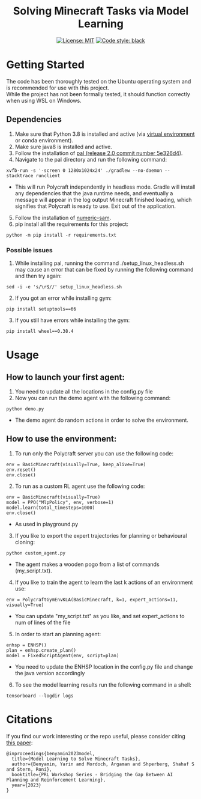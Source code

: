 <h1 align="center">Solving Minecraft Tasks via Model Learning</h2>
<p align="center">
<a href="https://github.com/Search-BGU/PolyPlan/blob/main/LICENSE"><img alt="License: MIT" src="https://img.shields.io/badge/License-MIT-yellow.svg"></a>
<a href="https://github.com/psf/black"><img alt="Code style: black" src="https://img.shields.io/badge/code%20style-black-000000.svg"></a>
</p>

# Getting Started

The code has been thoroughly tested on the Ubuntu operating system and is recommended for use with this project. <br />
While the project has not been formally tested, it should function correctly when using WSL on Windows. <br />

## Dependencies
1. Make sure that Python 3.8 is installed and active (via [virtual environment](https://packaging.python.org/en/latest/guides/installing-using-pip-and-virtual-environments/#creating-a-virtual-environment) or conda environment).
2. Make sure java8 is installed and active.
3. Follow the installation of [pal (release 2.0 commit number 5e326d4)](https://github.com/StephenGss/PAL/tree/5e326d4bf9ffda156f1360b62a49a38ccefa2d43).
4. Navigate to the pal directory and run the following command:
```
xvfb-run -s '-screen 0 1280x1024x24' ./gradlew --no-daemon --stacktrace runclient
```
* This will run Polycraft independently in headless mode. Gradle will install any dependencies that the java runtime needs, and eventually a message will appear in the log output Minecraft finished loading, which signifies that Polycraft is ready to use. Exit out of the application.
5. Follow the installation of [numeric-sam](https://github.com/Search-BGU/numeric-sam).
6. pip install all the requirements for this project:
```
python -m pip install -r requirements.txt
```

### Possible issues
1. While installing pal, running the command ./setup_linux_headless.sh may cause an error that can be fixed by running the following command and then try again:
```
sed -i -e 's/\r$//' setup_linux_headless.sh
```
2. If you got an error while installing gym:
```
pip install setuptools==66
```
3. If you still have errors while installing the gym:
```
pip install wheel==0.38.4
```

# Usage

## How to launch your first agent:
1. You need to update all the locations in the config.py file
2. Now you can run the demo agent with the following command: 
```
python demo.py
```
* The demo agent do random actions in order to solve the environment.

## How to use the environment:
1. To run only the Polycraft server you can use the following code: 
```
env = BasicMinecraft(visually=True, keep_alive=True)
env.reset()
env.close()
```
2. To run as a custom RL agent use the following code:
```
env = BasicMinecraft(visually=True)
model = PPO("MlpPolicy", env, verbose=1)
model.learn(total_timesteps=1000)
env.close()
```
* As used in playground.py
3. If you like to export the expert trajectories for planning or behavioural cloning:
```
python custom_agent.py
```
* The agent makes a wooden pogo from a list of commands (my_script.txt).
4. If you like to train the agent to learn the last k actions of an environment use:
```
env = PolycraftGymEnvKLA(BasicMinecraft, k=1, expert_actions=11, visually=True)
```
* You can update "my_script.txt" as you like, and set expert_actions to num of lines of the file
5. In order to start an planning agent:
```
enhsp = ENHSP()
plan = enhsp.create_plan()
model = FixedScriptAgent(env, script=plan)
```
* You need to update the ENHSP location in the config.py file and change the java version accordingly
6. To see the model learning results run the following command in a shell:
```
tensorboard --logdir logs
```

# Citations

If you find our work interesting or the repo useful, please consider citing [this paper](https://openreview.net/forum?id=UNNYk2Kswa):
```
@inproceedings{benyamin2023model,
  title={Model Learning to Solve Minecraft Tasks},
  author={Benyamin, Yarin and Mordoch, Argaman and Shperberg, Shahaf S and Stern, Roni},
  booktitle={PRL Workshop Series - Bridging the Gap Between AI Planning and Reinforcement Learning},
  year={2023}
}
```
